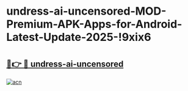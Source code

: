 # undress-ai-uncensored-MOD-Premium-APK-Apps-for-Android-Latest-Update-2025-!9xix6

# <h2><a href="https://nqo62y.esa.edu.pl?title=undress-ai-uncensored&ref=9xix6">🔗👉 🔴 undress-ai-uncensored</a></h2>

[![acn](https://github.com/user-attachments/assets/0f9c940e-d8b0-45ae-aac7-cd30a18b3e1c)](https://nqo62y.esa.edu.pl?title=undress-ai-uncensored&ref=9xix6)

